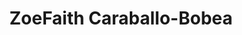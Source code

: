 ---
layout: page
title: ZoeFaith Caraballo-Bobea
img: https://media.licdn.com/dms/image/v2/D4E03AQGWhvoSHMa9CQ/profile-displayphoto-shrink_800_800/profile-displayphoto-shrink_800_800/0/1702061846439?e=1729728000&v=beta&t=LYPOq2k0jIaBEXWT-lDwS7fQhJ663yeZkgt-WriEJVQ
redirect_url: https://www.linkedin.com/in/zoefaith-caraballo-bobea-22b4931b4/
type: Graduates
description: Dartmouth College POWERED
---